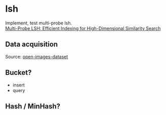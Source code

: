 # lsh

Implement, test multi-probe lsh.  
[Multi-Probe LSH: Efficient Indexing for
High-Dimensional Similarity Search](http://www.cs.princeton.edu/cass/papers/mplsh_vldb07.pdf)

## Data acquisition

Source: [open-images-dataset](https://github.com/cvdfoundation/open-images-dataset#download-full-dataset-with-google-storage-transfer)

## Bucket?

* insert
* query

## Hash / MinHash?
